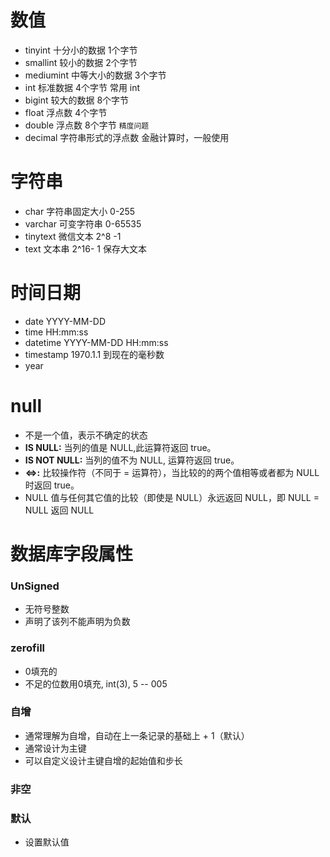# 数值
*  tinyint     十分小的数据   1个字节
*  smallint   较小的数据      2个字节
*  mediumint    中等大小的数据   3个字节
*  int    标准数据  4个字节 常用 int
*  bigint      较大的数据    8个字节
*  float        浮点数    4个字节
*  double    浮点数    8个字节    `精度问题`
*  decimal  字符串形式的浮点数   金融计算时，一般使用

# 字符串
* char   字符串固定大小   0-255
* varchar    可变字符串    0-65535
* tinytext    微信文本   2^8 -1
* text          文本串   2^16- 1    保存大文本

# 时间日期
* date YYYY-MM-DD
* time HH:mm:ss
* datetime  YYYY-MM-DD HH:mm:ss
* timestamp 1970.1.1 到现在的毫秒数
* year 

# null
- 不是一个值，表示不确定的状态
-   **IS NULL:** 当列的值是 NULL,此运算符返回 true。
-   **IS NOT NULL:** 当列的值不为 NULL, 运算符返回 true。
-   **<=>:** 比较操作符（不同于 = 运算符），当比较的的两个值相等或者都为 NULL 时返回 true。
-   NULL 值与任何其它值的比较（即使是 NULL）永远返回 NULL，即 NULL = NULL 返回 NULL

# 数据库字段属性
### UnSigned
- 无符号整数
- 声明了该列不能声明为负数

### zerofill
- 0填充的
- 不足的位数用0填充, int(3), 5 -- 005

### 自增
- 通常理解为自增，自动在上一条记录的基础上 + 1（默认）
- 通常设计为主键
- 可以自定义设计主键自增的起始值和步长

### 非空
### 默认
- 设置默认值


